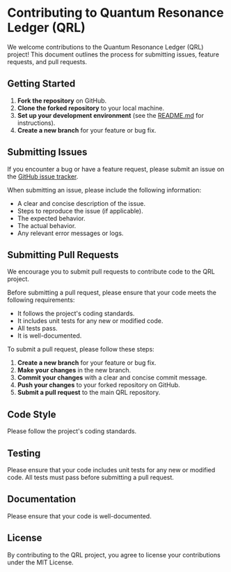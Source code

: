 # Contributing to Quantum Resonance Ledger (QRL)

We welcome contributions to the Quantum Resonance Ledger (QRL) project! This document outlines the process for submitting issues, feature requests, and pull requests.

## Getting Started

1.  **Fork the repository** on GitHub.
2.  **Clone the forked repository** to your local machine.
3.  **Set up your development environment** (see the [README.md](README.md) for instructions).
4.  **Create a new branch** for your feature or bug fix.

## Submitting Issues

If you encounter a bug or have a feature request, please submit an issue on the [GitHub issue tracker](https://github.com/[your-username]/quantum-resonance-ledger/issues).

When submitting an issue, please include the following information:

*   A clear and concise description of the issue.
*   Steps to reproduce the issue (if applicable).
*   The expected behavior.
*   The actual behavior.
*   Any relevant error messages or logs.

## Submitting Pull Requests

We encourage you to submit pull requests to contribute code to the QRL project.

Before submitting a pull request, please ensure that your code meets the following requirements:

*   It follows the project's coding standards.
*   It includes unit tests for any new or modified code.
*   All tests pass.
*   It is well-documented.

To submit a pull request, please follow these steps:

1.  **Create a new branch** for your feature or bug fix.
2.  **Make your changes** in the new branch.
3.  **Commit your changes** with a clear and concise commit message.
4.  **Push your changes** to your forked repository on GitHub.
5.  **Submit a pull request** to the main QRL repository.

## Code Style

Please follow the project's coding standards.

## Testing

Please ensure that your code includes unit tests for any new or modified code. All tests must pass before submitting a pull request.

## Documentation

Please ensure that your code is well-documented.

## License

By contributing to the QRL project, you agree to license your contributions under the MIT License.